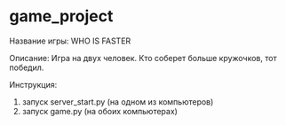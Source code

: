 # game_project
Название игры:
WHO IS FASTER 

Описание:
Игра на двух человек. Кто соберет больше кружочков, тот победил.

Инструкция:
1) запуск server_start.py (на одном из компьютеров)
2) запуск game.py (на обоих компьютерах)
